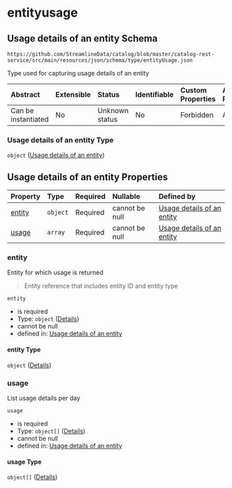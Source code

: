 # entityusage

## Usage details of an entity Schema

```text
https://github.com/StreamlineData/catalog/blob/master/catalog-rest-service/src/main/resources/json/schema/type/entityUsage.json
```

Type used for capturing usage details of an entity

| Abstract | Extensible | Status | Identifiable | Custom Properties | Additional Properties | Access Restrictions | Defined In |
| :--- | :--- | :--- | :--- | :--- | :--- | :--- | :--- |
| Can be instantiated | No | Unknown status | No | Forbidden | Allowed | none | [entityUsage.json](https://github.com/parthp2107/jsonTesting/tree/982c19ce17ac8d846e924786a3bf1598f2ce11b7/Types/out/type/entityUsage.json) |

### Usage details of an entity Type

`object` \([Usage details of an entity](entityusage.md)\)

## Usage details of an entity Properties

| Property | Type | Required | Nullable | Defined by |
| :--- | :--- | :--- | :--- | :--- |
| [entity](entityusage.md#entity) | `object` | Required | cannot be null | [Usage details of an entity](../common/common-definitions-entityreference.md) |
| [usage](entityusage.md#usage) | `array` | Required | cannot be null | [Usage details of an entity](entityusage-properties-usage.md) |

### entity

Entity for which usage is returned

> Entity reference that includes entity ID and entity type

`entity`

* is required
* Type: `object` \([Details](../common/common-definitions-entityreference.md)\)
* cannot be null
* defined in: [Usage details of an entity](../common/common-definitions-entityreference.md)

#### entity Type

`object` \([Details](../common/common-definitions-entityreference.md)\)

### usage

List usage details per day

`usage`

* is required
* Type: `object[]` \([Details](../common/common-definitions-usagedetails.md)\)
* cannot be null
* defined in: [Usage details of an entity](entityusage-properties-usage.md)

#### usage Type

`object[]` \([Details](../common/common-definitions-usagedetails.md)\)

